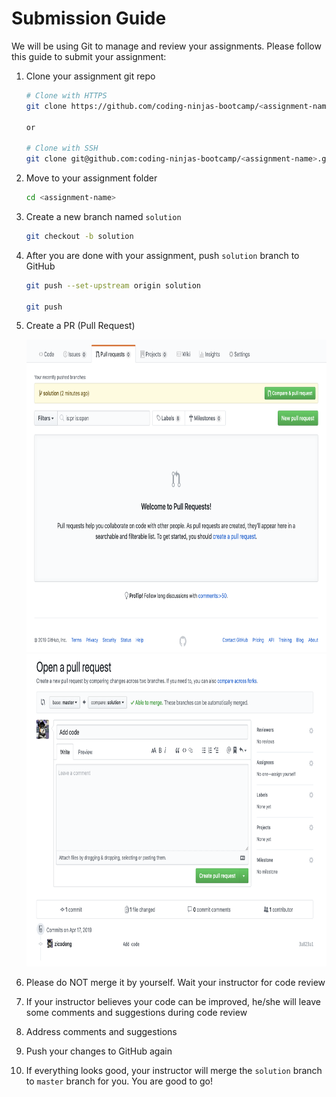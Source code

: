 # Submission Guide

We will be using Git to manage and review your assignments. Please follow this guide to submit your assignment:

1. Clone your assignment git repo

   ```sh
   # Clone with HTTPS
   git clone https://github.com/coding-ninjas-bootcamp/<assignment-name>.git

   or

   # Clone with SSH
   git clone git@github.com:coding-ninjas-bootcamp/<assignment-name>.git
   ```

2. Move to your assignment folder

   ```sh
   cd <assignment-name>
   ```

3. Create a new branch named `solution`

   ```sh
   git checkout -b solution
   ```

4. After you are done with your assignment, push `solution` branch to GitHub

   ```sh
   git push --set-upstream origin solution

   git push
   ```

5. Create a PR (Pull Request)

   <img src="./images/create-pr-1.png" height="500" />

   <img src="./images/create-pr-2.png" height="500" />

6. Please do NOT merge it by yourself. Wait your instructor for code review

7. If your instructor believes your code can be improved, he/she will leave some comments and suggestions during code review

8. Address comments and suggestions

9. Push your changes to GitHub again

10. If everything looks good, your instructor will merge the `solution` branch to `master` branch for you. You are good to go!
